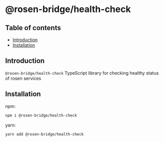 # @rosen-bridge/health-check

## Table of contents

- [Introduction](#introduction)
- [Installation](#installation)

## Introduction

`@rosen-bridge/health-check` TypeScript library for checking healthy status of rosen services

## Installation

npm:

```sh
npm i @rosen-bridge/health-check
```

yarn:

```sh
yarn add @rosen-bridge/health-check
```
